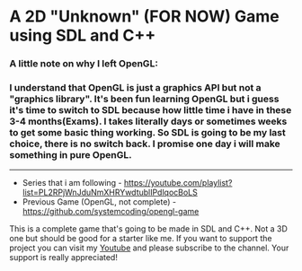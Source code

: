 # A 2D "Unknown" (FOR NOW) Game using SDL and C++

### A little note on why I left OpenGL:
### I understand that OpenGL is just a graphics API but not a "graphics library". It's been fun learning OpenGL but i guess it's time to switch to SDL because how little time i have in these 3-4 months(Exams). I takes literally days or sometimes weeks to get some basic thing working. So SDL is going to be my last choice, there is no switch back. I promise one day i will make something in pure OpenGL.

---
* Series that i am following - https://youtube.com/playlist?list=PL2RPjWnJduNmXHRYwdtublIPdlqocBoLS
* Previous Game (OpenGL, not complete) - https://github.com/systemcoding/opengl-game

This is a complete game that's going to be made in SDL and C++. Not a 3D one but should be good for a starter like me. If you want to support the project you can visit my [Youtube](https://www.youtube.com/channel/UC9v7BJKslCvzxRoUi7fyscg) and please subscribe to the channel. Your support is really appreciated!